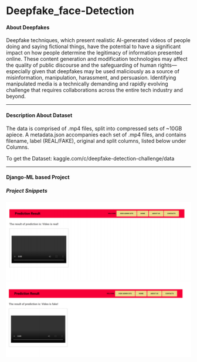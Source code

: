 # Deepfake_face-Detection
<h4>About Deepfakes</h4>
<p>Deepfake techniques, which present realistic AI-generated videos of people doing and saying fictional things, have the potential to have a significant impact on how people determine the legitimacy of information presented online. These content generation and modification technologies may affect the quality of public discourse and the safeguarding of human rights—especially given that deepfakes may be used maliciously as a source of misinformation, manipulation, harassment, and persuasion. Identifying manipulated media is a technically demanding and rapidly evolving challenge that requires collaborations across the entire tech industry and beyond.</p>
<hr>
<h4>Description About Dataset</h4>
<p>The data is comprised of .mp4 files, split into compressed sets of ~10GB apiece. A metadata.json accompanies each set of .mp4 files, and contains filename, label (REAL/FAKE), original and split columns, listed below under Columns.</p>
<p>To get the Dataset: kaggle.com/c/deepfake-detection-challenge/data </p>
<hr>
<h4> Django-ML based Project</h4>
<h5> Project Snippets</h5>
<img src ="img/img1.png">
<img src ="img/img2.png">
